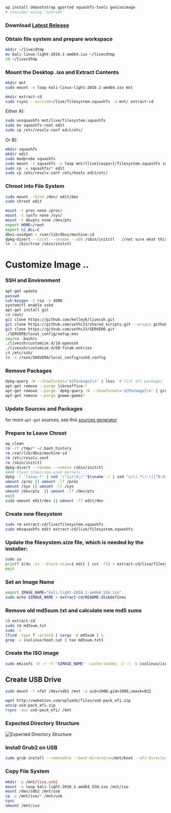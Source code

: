 

```bash
ap_install debootstrap gparted squashfs-tools genisoimage
# consider using `schroot`
```

### Download [Latest Release](https://www.kali.org/downloads/)


### Obtain file system and prepare workspace
```bash
mkdir ~/livecdtmp
mv kali-linux-light-2016.1-amd64.iso ~/livecdtmp
cd ~/livecdtmp
```

### Mount the Desktop .iso and Extract Contents
```bash
mkdir mnt
sudo mount -o loop kali-linux-light-2016.1-amd64.iso mnt

mkdir extract-cd
sudo rsync --exclude=/live/filesystem.squashfs -a mnt/ extract-cd
```
Either A):
```bash
sudo unsquashfs mnt/live/filesystem.squashfs
sudo mv squashfs-root edit
sudo cp /etc/resolv.conf edit/etc/
```
Or B):

```bash
mkdir squashfs
mkdir edit
sudo modprobe squashfs
sudo mount -t squashfs -o loop mnt/(live|casper)/filesystem.squashfs squashfs/
sudo cp -a squashfs/* edit
sudo cp /etc/resolv.conf /etc/hosts edit/etc/
```

### Chroot into File System
```bash
sudo mount --bind /dev/ edit/dev
sudo chroot edit

mount -t proc none /proc/
mount -t sysfs none /sys/
mount -t devpts none /dev/pts
export HOME=/root
export LC_ALL=C
dbus-uuidgen > /var/lib/dbus/machine-id
dpkg-divert --local --rename --add /sbin/initctl   //not sure what this does...
ln -s /bin/true /sbin/initctl
```

# Customize Image ..
### SSH and Environment
```bash
apt-get update
passwd
ssh-keygen -t rsa -b 4096
systemctl enable sshd
apt-get install git
cd root/
git clone https://github.com/kelleyk/livessh.git
git clone https://github.com/sethc23/shared_scripts.git --origin github ./.scripts
git clone https://github.com/sethc23/SERVER0.git
./SERVER0/local_config/setup_env
source .bashrc
./livessh/customize.d/10-openssh
./livessh/customize.d/60-fstab-entries
cd /etc/ssh/
ln -s /root/SERVER0/local_config/sshd_config
```
### Remove Packages
```bash
dpkg-query -W --showformat='${Package}\n' | less  # list all packages
apt-get remove --purge libreoffice-* 
apt-get remove --purge `dpkg-query -W --showformat='${Package}\n' | grep language-pack | egrep -v '\-en'`
apt-get remove --purge gnome-games*
```
### Update Sources and Packages

for more `apt-get` sources, 
  see this [sources generator](https://repogen.simplylinux.ch/index.php)

### Prepare to Leave Chroot
```bash
ap_clean
rm -rf /tmp/* ~/.bash_history
rm /var/lib/dbus/machine-id
rm /etc/resolv.conf
rm /sbin/initctl
dpkg-divert --rename --remove /sbin/initctl
#### Clean older/non-used kernels...
dpkg -l 'linux-*' | sed '/^ii/!d;/'"$(uname -r | sed "s/\(.*\)-\([^0-9]\+\)/\1/")"'/d;s/^[^ ]* [^ ]* \([^ ]*\).*/\1/;/[0-9]/!d' | xargs sudo apt-get -y purge
umount /proc || umount -lf /proc
umount /sys || umount -lf /sys
umount /dev/pts  || umount -lf /dev/pts
exit
sudo umount edit/dev || umount -lf edit/dev
```
### Create new filesystem
```bash
sudo rm extract-cd/live/filesystem.squashfs
sudo mksquashfs edit extract-cd/live/filesystem.squashfs
```

### Update the filesystem.size file, which is needed by the installer:
```bash
sudo su
printf $(du -sx --block-size=1 edit | cut -f1) > extract-cd/live/filesystem.size
exit
```
### Set an Image Name
```bash
export IMAGE_NAME="kali-light-2016.1-amd64_SSH.iso"
sudo echo $IMAGE_NAME > extract-cd/README.diskdefines
```

### Remove old md5sum.txt and calculate new md5 sums
```bash
cd extract-cd
sudo rm md5sum.txt
sudo -s 
(find -type f -print0 | xargs -0 md5sum | \
grep -v isolinux/boot.cat | tee md5sum.txt)
```
### Create the ISO image
```bash
sudo mkisofs -D -r -V "$IMAGE_NAME" -cache-inodes -J -l -b isolinux/isolinux.bin -c isolinux/boot.cat -no-emul-boot -boot-load-size 4 -boot-info-table -o ../kali-linux-light-2016.1-amd64.iso .
```

## Create USB Drive
```bash
sudo mount -t vfat /dev/sdb1 /mnt -o uid=1000,gid=1000,umask=022

wget http://webativo.com/uploads/files/usb-pack_efi.zip
unzip usb-pack_efi.zip
rsync -auv usb-pack_efi/ /mnt
```
### Expected Directory Structure
![Expected Directory Structure](http://webativo.com/galeria/1328201735/210.jpg)

### Install Grub2 on USB
```bash
sudo grub-install --removable --boot-directory=/mnt/boot --efi-directory=/mnt/EFI/BOOT /dev/sdb
```
### Copy File System
```bash
mkdir -p /mnt/{iso,usb}
mount -o loop kali-light-2016.1-amd64_SSH.iso /mnt/iso
mount /dev/sdb2 /mnt/usb
cp -a /mnt/iso/* /mnt/usb
sync
umount /mnt/iso
```